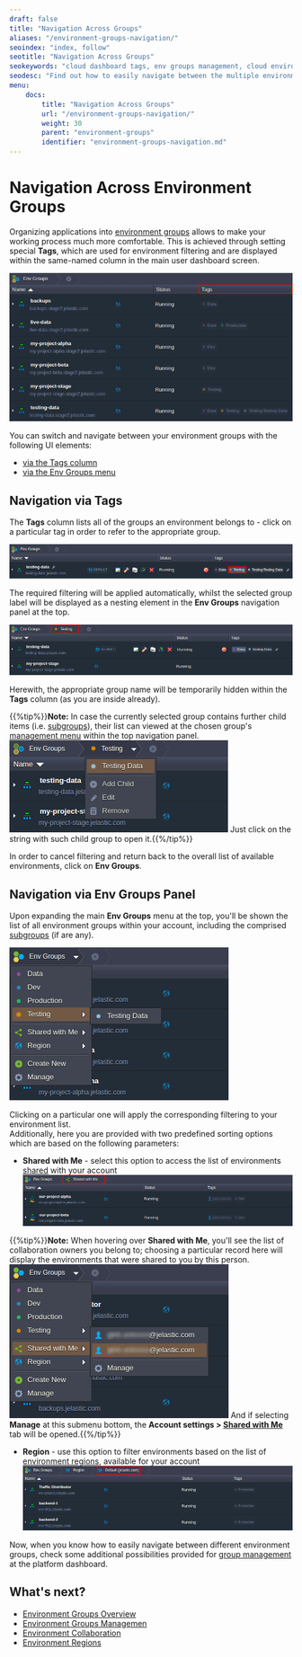 ```yaml
---
draft: false
title: "Navigation Across Groups"
aliases: "/environment-groups-navigation/"
seoindex: "index, follow"
seotitle: "Navigation Across Groups"
seokeywords: "cloud dashboard tags, env groups management, cloud environments ui labels, navigating cloud environment, labeling cloud environments, grouping cloud environments, cloud environment attach tags, cloud env groups"
seodesc: "Find out how to easily navigate between the multiple environment groups at the platform dashboard. Access a particular group through the attached tag to overview environments that belong to it."
menu: 
    docs:
        title: "Navigation Across Groups"
        url: "/environment-groups-navigation/"
        weight: 30
        parent: "environment-groups"
        identifier: "environment-groups-navigation.md"
---
```


# Navigation Across Environment Groups

Organizing applications into [environment groups](/environment-groups) allows to make your working process much more comfortable. This is achieved through setting special **Tags**, which are used for environment filtering and are displayed within the same-named column in the main user dashboard screen.

![environment tags](01.png)

You can switch and navigate between your environment groups with the following UI elements:

* [via the Tags column](#via-tags)<a href="#via-tags"></a>
* <a href="#via-env-groups" id="via-tags">via the Env Groups menu</a><a href="#via-env-groups"></a>

## Navigation via Tags

The **Tags** column lists all of the groups an environment belongs to - click on a particular tag in order to refer to the appropriate group.

![navigation via tags](02.png)

The required filtering will be applied automatically, whilst the selected group label will be displayed as a nesting element in the **Env Groups** navigation panel at the top.

![env groups navigation panel](03.png)

Herewith, the appropriate group name will be temporarily hidden within the **Tags** column (as you are inside already).

{{%tip%}}**Note:** In case the currently selected group contains further child items (i.e. [subgroups](/environment-groups-management#add-subgroup)), their list can viewed at the chosen group's [management menu](/environment-groups-management) within the top navigation panel.
![environment subgroups](04.png)
Just click on the string with such child group to open it.{{%/tip%}}

In order to cancel filtering and return back to the overall list of available <a id="via-env-groups"></a>environments, click on **Env Groups**.

## Navigation via Env Groups Panel

Upon expanding the main **Env Groups** menu at the top, you'll be shown the list of all environment groups within your account, including the comprised [subgroups](/environment-groups-management#add-subgroup) (if are any).

![env groups panel](05.png)

Clicking on a particular one will apply the corresponding filtering to your environment list.  
Additionally, here you are provided with two predefined sorting options which are based on the following parameters:

* **Shared with Me** - select this option to access the list of environments [shared](/share-environment) with your account
![shared environments](06.png)

{{%tip%}}**Note:** When hovering over **Shared with Me**, you'll see the list of collaboration owners you belong to; choosing a particular record here will display the environments that were shared to you by this person.
![shared with me](07.png)
And if selecting **Manage** at this submenu bottom, the **Account settings &gt; [Shared with Me](/share-environment#mng)** tab will be opened.{{%/tip%}}

* **Region** - use this option to filter environments based on the list of [environment regions](/environment-regions), available for your account
![environment regions](08.png)

Now, when you know how to easily navigate between different environment groups, check some additional possibilities provided for [group management](/environment-groups-management) at the platform dashboard.


## What's next?
* [Environment Groups Overview](/environment-groups/)
* [Environment Groups Managemen](/environment-groups-management/)
* [Environment Collaboration](/share-environment/)
* [Environment Regions](/environment-regions/)

